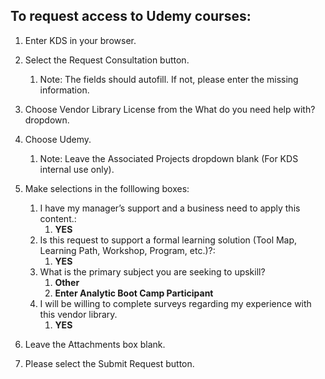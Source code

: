 ## To request access to Udemy courses:
1.	Enter KDS in your browser.

2. Select the Request Consultation button.
   1. Note: The fields should autofill. If not, please enter the missing information.

3. Choose Vendor Library License from the What do you need help with? dropdown.

4. Choose Udemy.
    1. Note: Leave the Associated Projects dropdown blank (For KDS internal use only).

5. Make selections in the folllowing boxes:
    1. I have my manager’s support and a business need to apply this content.: 
        1. **YES**
    2. Is this request to support a formal learning solution (Tool Map, Learning Path, Workshop, Program, etc.)?:
        1. **YES**
    3. What is the primary subject you are seeking to upskill?
        1. **Other**
        2. **Enter Analytic Boot Camp Participant**
    4. I will be willing to complete surveys regarding my experience with this vendor library.
        1. **YES**
6. Leave the Attachments box blank.
7. Please select the Submit Request button.
